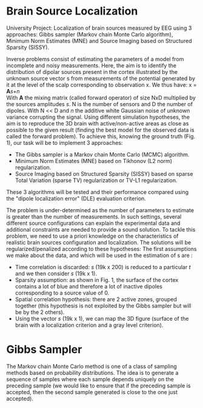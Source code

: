 # Brain Source Localization
University Project: Localization of brain sources measured by EEG using 3 approaches: Gibbs sampler 
(Markov chain Monte Carlo algorithm), Minimum Norm Estimates (MNE) and Source Imaging based on Structured Sparsity 
(SISSY).

Inverse problems consist of estimating the parameters of a model from incomplete and noisy measurements. 
Here, the aim is to identify the distribution of dipolar sources present in the cortex illustrated by the unknown source
vector s from measurements of the potential generated by it at the level of the scalp corresponding to observation x. 
We thus have: x = **A***s*+*n*  
With **A** the mixing matrix (called forward operator) of size NxD multiplied by the sources amplitudes *s*. 
N is the number of sensors and D the number of dipoles. 
With N << D and *n* the additive white Gaussian noise of unknown variance corrupting the signal. 
Using different simulation hypotheses, the aim is to reproduce the 3D brain with active/non-active areas as close as 
possible to the given result (finding the best model for the observed data is called the forward problem). 
To achieve this, knowing the ground truth (Fig. 1), our task will be to implement 3 approaches:
- The Gibbs sampler is a Markov chain Monte Carlo (MCMC) algorithm.
- Minimum Norm Estimates (MNE) based on Tikhonov (L2 norm) regularization.
- Source Imaging based on Structured Sparsity (SISSY) based on sparse Total Variation (sparse TV) regularization or 
TV-L1 regularization.

These 3 algorithms will be tested and their performance compared using the "dipole localization error" (DLE) evaluation 
criterion.

The problem is under-determined as the number of parameters to estimate is greater than the number of measurements. 
In such settings, several different source configurations can explain the experimental data and additional constraints 
are needed to provide a sound solution. To tackle this problem, we need to use a priori knowledge on the characteristics 
of realistic brain sources configuration and localization. The solutions will be regularized/penalized according to
these hypotheses:
The first assumptions we make about the data, and which will be used in the estimation of s are :
- Time correlation is discarded: *s* (19k x 200) is reduced to a particular *t* and we then consider *s* (19k x 1).
- Sparsity assumption: as shown in Fig. 1, the surface of the cortex contains a lot of blue and therefore a lot of 
inactive dipoles corresponding to a source value of 0.
- Spatial correlation hypothesis: there are 2 active zones, grouped together (this hypothesis is not exploited by the 
Gibbs sampler but will be by the 2 others).
- Using the vector *s* (19k x 1), we can map the 3D figure (surface of the brain with a localization criterion and a 
gray level criterion).

# Gibbs Sampler

The Markov chain Monte Carlo method is one of a class of sampling methods based on probability distributions. 
The idea is to generate a sequence of samples where each sample depends uniquely on the preceding sample (we would like 
to ensure that if the preceding sample is accepted, then the second sample generated is close to the one just accepted).
